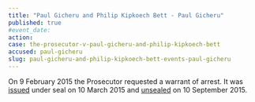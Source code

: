 ```yaml
---
title: "Paul Gicheru and Philip Kipkoech Bett - Paul Gicheru"
published: true
#event_date:
action:
case: the-prosecutor-v-paul-gicheru-and-philip-kipkoech-bett
accused: paul-gicheru
slug: paul-gicheru-and-philip-kipkoech-bett-events-paul-gicheru
---
```


On 9 February 2015 the Prosecutor requested a warrant of arrest. It was [issued](https://www.icc-cpi.int/en_menus/icc/situations%20and%20cases/situations/situation%20icc%200109/related%20cases/ICC-01_09-01_15/court-records/chambers/ptcII/Pages/1.aspx) under seal on 10 March 2015 and [unsealed](https://www.icc-cpi.int/en_menus/icc/situations%20and%20cases/situations/situation%20icc%200109/related%20cases/ICC-01_09-01_15/court-records/chambers/ptcII/Pages/11.aspx) on 10 September 2015.<span class="redactor-invisible-space"></span>

